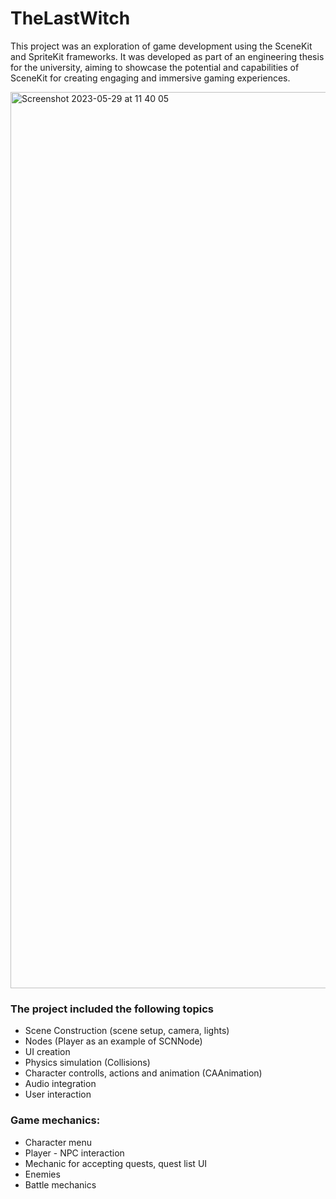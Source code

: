 # TheLastWitch

This project was an exploration of game development using the SceneKit and SpriteKit frameworks. It was developed as part of an engineering thesis for the university, aiming to showcase the potential and capabilities of SceneKit for creating engaging and immersive gaming experiences.

<img width="1434" alt="Screenshot 2023-05-29 at 11 40 05" src="https://github.com/SashayaRoss/TheLastWitch/assets/25226556/4418cb2d-ff72-49aa-8f97-4302b60e79aa">

### The project included the following topics
- Scene Construction (scene setup, camera, lights)
- Nodes (Player as an example of SCNNode)
- UI creation
- Physics simulation (Collisions)
- Character controlls, actions and animation (CAAnimation)
- Audio integration
- User interaction

### Game mechanics:
- Character menu
- Player - NPC interaction
- Mechanic for accepting quests, quest list UI
- Enemies
- Battle mechanics
